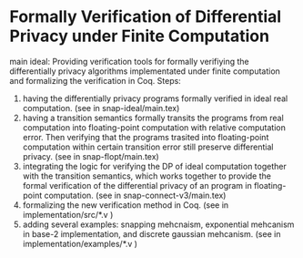 # Formally Verification of Differential Privacy under Finite Computation
main ideal: Providing verification tools for formally verifiying the differentially privacy algorithms implementated under finite computation and formalizing the verification in Coq.
Steps:
1. having the differentially privacy programs formally verified in ideal real computation. (see in snap-ideal/main.tex)
2. having a transition semantics formally transits the programs from real computation into floating-point computation with relative computation error. Then verifying that the programs trasited into floating-point computation within certain transition error still preserve differential privacy. (see in snap-flopt/main.tex)
3. integrating the logic for verifying the DP of ideal computation together with the transition semantics, which works together to provide the formal verification of the differential privacy of an program in floating-point computation. (see in snap-connect-v3/main.tex)
4. formalizing the new verification method in Coq. (see in implementation/src/\*.v )
5. adding several examples: snapping mehcnaism, exponential mehcanism in base-2 implementation, and discrete gaussian mehcanism. (see in implementation/examples/\*.v )

